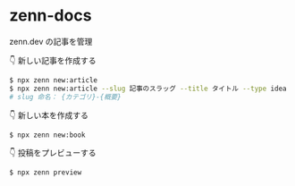 # zenn-docs
zenn.dev の記事を管理

👇  新しい記事を作成する
```bash
$ npx zenn new:article
$ npx zenn new:article --slug 記事のスラッグ --title タイトル --type idea --emoji ✨
# slug 命名： {カテゴリ}-{概要}
```

👇  新しい本を作成する
```
$ npx zenn new:book
```

👇  投稿をプレビューする
```
$ npx zenn preview
```